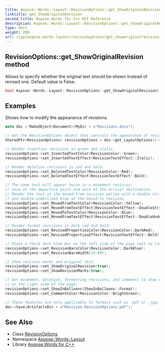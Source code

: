 ```yaml
---
title: Aspose::Words::Layout::RevisionOptions::get_ShowOriginalRevision method
linktitle: get_ShowOriginalRevision
second_title: Aspose.Words for C++ API Reference
description: Aspose::Words::Layout::RevisionOptions::get_ShowOriginalRevision method. Allows to specify whether the original text should be shown instead of revised one. Default value is False in C++.
type: docs
weight: 209
url: /cpp/aspose.words.layout/revisionoptions/get_showoriginalrevision/
---
```

## RevisionOptions::get_ShowOriginalRevision method


Allows to specify whether the original text should be shown instead of revised one. Default value is False.

```cpp
bool Aspose::Words::Layout::RevisionOptions::get_ShowOriginalRevision() const
```


## Examples



Shows how to modify the appearance of revisions. 
```cpp
auto doc = MakeObject<Document>(MyDir + u"Revisions.docx");

// Get the RevisionOptions object that controls the appearance of revisions.
SharedPtr<RevisionOptions> revisionOptions = doc->get_LayoutOptions()->get_RevisionOptions();

// Render insertion revisions in green and italic.
revisionOptions->set_InsertedTextColor(RevisionColor::Green);
revisionOptions->set_InsertedTextEffect(RevisionTextEffect::Italic);

// Render deletion revisions in red and bold.
revisionOptions->set_DeletedTextColor(RevisionColor::Red);
revisionOptions->set_DeletedTextEffect(RevisionTextEffect::Bold);

// The same text will appear twice in a movement revision:
// once at the departure point and once at the arrival destination.
// Render the text at the moved-from revision yellow with a double strike through
// and double-underlined blue at the moved-to revision.
revisionOptions->set_MovedFromTextColor(RevisionColor::Yellow);
revisionOptions->set_MovedFromTextEffect(RevisionTextEffect::DoubleStrikeThrough);
revisionOptions->set_MovedToTextColor(RevisionColor::Blue);
revisionOptions->set_MovedFromTextEffect(RevisionTextEffect::DoubleUnderline);

// Render format revisions in dark red and bold.
revisionOptions->set_RevisedPropertiesColor(RevisionColor::DarkRed);
revisionOptions->set_RevisedPropertiesEffect(RevisionTextEffect::Bold);

// Place a thick dark blue bar on the left side of the page next to lines affected by revisions.
revisionOptions->set_RevisionBarsColor(RevisionColor::DarkBlue);
revisionOptions->set_RevisionBarsWidth(15.0f);

// Show revision marks and original text.
revisionOptions->set_ShowOriginalRevision(true);
revisionOptions->set_ShowRevisionMarks(true);

// Get movement, deletion, formatting revisions, and comments to show up in green balloons
// on the right side of the page.
revisionOptions->set_ShowInBalloons(ShowInBalloons::Format);
revisionOptions->set_CommentColor(RevisionColor::BrightGreen);

// These features are only applicable to formats such as .pdf or .jpg.
doc->Save(ArtifactsDir + u"Revision.RevisionOptions.pdf");
```

## See Also

* Class [RevisionOptions](../)
* Namespace [Aspose::Words::Layout](../../)
* Library [Aspose.Words for C++](../../../)

